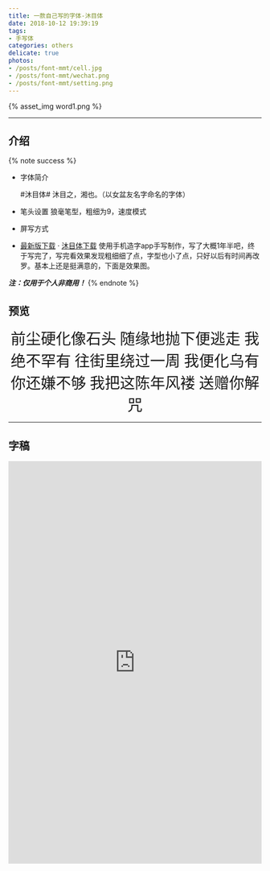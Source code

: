 ```yaml
---
title: 一款自己写的字体-沐目体
date: 2018-10-12 19:39:19
tags:
- 手写体
categories: others
delicate: true
photos:
- /posts/font-mmt/cell.jpg
- /posts/font-mmt/wechat.png
- /posts/font-mmt/setting.png
---
```

{% asset_img word1.png %}

---
## 介绍

{% note success %}
* 字体简介

  #沐目体# 沐目之，湘也。（以女盆友名字命名的字体）

* 笔头设置
  狼毫笔型，粗细为9，速度模式

* 屏写方式

* [最新版下载](https://github.com/Lruihao/Grocery/raw/master/fonts/MMT_last.ttf) · [沐目体下载](https://github.com/Lruihao/Grocery/tree/master/fonts)
  使用手机造字app手写制作，写了大概1年半吧，终于写完了，写完看效果发现粗细细了点，字型也小了点，只好以后有时间再改罗。基本上还是挺满意的，下面是效果图。

***注：仅用于个人非商用！***
{% endnote %}
  
<!--more-->

## 预览
<div style="font-family: mmt-eg;font-size: 30px;text-align: center;">
前尘硬化像石头
随缘地抛下便逃走
我绝不罕有
往街里绕过一周
我便化乌有
你还嫌不够
我把这陈年风褛
送赠你解咒
</div>

---

## 字稿
<iframe height=800 width=100% src="https://hw.xiezixiansheng.com/mobile.php?c=Grzkreader&a=fontshowPics&u=qbfRl8gPF2s-&z=Kqz%2FRroVGYc-&share=1&from=singlemessage
" frameborder=0 allowfullscreen></iframe>
